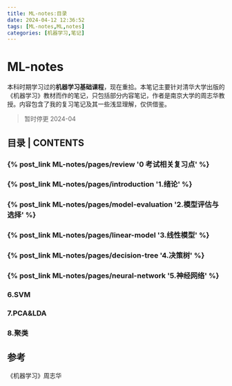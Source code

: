```yaml
---
title: ML-notes:目录
date: 2024-04-12 12:36:52
tags: [ML-notes,ML,notes]
categories: [机器学习,笔记]
---
```


# ML-notes
本科时期学习过的**机器学习基础课程**，现在重拾。本笔记主要针对清华大学出版的《机器学习》教材而作的笔记，只包括部分内容笔记，作者是南京大学的周志华教授。内容包含了我的复习笔记及其一些浅显理解，仅供借鉴。

> 暂时停更 2024-04

## 目录 | CONTENTS

### {% post_link ML-notes/pages/review '0 考试相关复习点' %}

### {% post_link ML-notes/pages/introduction '1.绪论' %}

### {% post_link ML-notes/pages/model-evaluation '2.模型评估与选择' %}

### {% post_link ML-notes/pages/linear-model '3.线性模型' %}

### {% post_link ML-notes/pages/decision-tree '4.决策树' %}

### {% post_link ML-notes/pages/neural-network '5.神经网络' %}

### 6.SVM

### 7.PCA&LDA

### 8.聚类

## 参考
《机器学习》周志华
